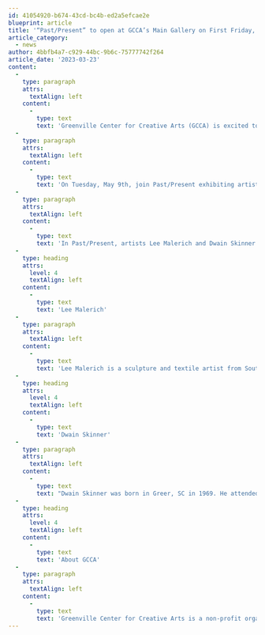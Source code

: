 ```yaml
---
id: 41054920-b674-43cd-bc4b-ed2a5efcae2e
blueprint: article
title: '“Past/Present” to open at GCCA’s Main Gallery on First Friday, April 7th, 2023.'
article_category:
  - news
author: 4bbfb4a7-c929-44bc-9b6c-75777742f264
article_date: '2023-03-23'
content:
  -
    type: paragraph
    attrs:
      textAlign: left
    content:
      -
        type: text
        text: 'Greenville Center for Creative Arts (GCCA) is excited to announce the opening of their Main Gallery exhibition, Past/Present. The exhibition features the artwork of acclaimed artists Lee Malerich & Dwain Skinner. This exhibition opens on Friday, April 7th, 2023 from 6-9 PM. There will be opening remarks for the exhibition made by GCCA’s CEO, Jess Burgess at 6:30 PM. Admission is free and open to the public.'
  -
    type: paragraph
    attrs:
      textAlign: left
    content:
      -
        type: text
        text: 'On Tuesday, May 9th, join Past/Present exhibiting artist, Lee Malerich, in GCCA’s Main Gallery at 6 PM for our ARTalk event discussing her artwork. Past/Present will be on display in the Main Gallery until Wednesday, May 24th, 2023.'
  -
    type: paragraph
    attrs:
      textAlign: left
    content:
      -
        type: text
        text: 'In Past/Present, artists Lee Malerich and Dwain Skinner use patterns and myriads of cultural imagery to explore how personal history’s impact us. Through lived experiences, journeys are chronicled and work confronts the past to reconcile the present. Lee Malerich repurposes old furniture, toys, or tools into large wooden sculptures that suggest ways of having lived. Malerich’s history in textiles provide insight into her use of patterning to unify the complex compositions in each sculpture. Beginning in 2019, after years away from art-making, Dwain Skinner created over 100 pieces in what would be his last year of life. This proliferation of mixed media, collage, and found objects largely embodies a deconstruction of nostalgia surrounding ideals of Americana.'
  -
    type: heading
    attrs:
      level: 4
      textAlign: left
    content:
      -
        type: text
        text: 'Lee Malerich'
  -
    type: paragraph
    attrs:
      textAlign: left
    content:
      -
        type: text
        text: 'Lee Malerich is a sculpture and textile artist from South Carolina. Malerich received her BFA in 1979 & MA in 1981 in Studio Art-Textiles from Northern Illinois University. She is a retired teacher and has taught at Coker College, Orangeburg Calhoun Technical College, & Columbia College. Malerich is the recipient of many major grants and fellowships including the South Carolina Arts Commission Fellowship in Crafts and the National Endowment of the Arts Regional Fellowship. Her work can be found in the South Carolina Arts Commission State Art Collection as well as in the collections of the City of Charleston and the SC State Museum, among many others. Being originally trained in textiles, Malerich has over the past decade transitioned to sculpture and woodworking. "I started patterning using colored pencils on the surfaces of the sculptures and then I began to play with value in the same way I did in my textiles. I construct reclaimed wood in layers, shadowing the actual construction of my [history in] textiles."'
  -
    type: heading
    attrs:
      level: 4
      textAlign: left
    content:
      -
        type: text
        text: 'Dwain Skinner'
  -
    type: paragraph
    attrs:
      textAlign: left
    content:
      -
        type: text
        text: "Dwain Skinner was born in Greer, SC in 1969. He attended the Fine Arts Center, as well as the South Carolina Governor's School for the Arts and Humanities. He received his B.S. in graphic design from Winthrop University. After completing his degree, Dwain worked as an illustrator and graphic designer until the beginning of 2019, when he and his wife, Meredith, left the corporate world to pursue their mutual dream of opening an art gallery and working as full time artists. As a full-time artist, Dwain constantly explored and refined his personal style. He developed an impassioned interest in mixed media, and would often journey to flea markets and rummage sales to collect small objects for his unique collages. He prepared well over 100 pieces for the opening of Woodbine Studio & Gallery in November 2019. That same year, his illustrations were published in a children’s book, he won the cover of Greenville’s Visitors Guide, and participated in Open Studios for the first time. His experiences provided the impetus for Dwain to continue to move forward as an artist. Tragically, Dwain passed away on November 20, 2019, just ten days after showing his work for the first time."
  -
    type: heading
    attrs:
      level: 4
      textAlign: left
    content:
      -
        type: text
        text: 'About GCCA'
  -
    type: paragraph
    attrs:
      textAlign: left
    content:
      -
        type: text
        text: 'Greenville Center for Creative Arts is a non-profit organization that aims to enrich the cultural fabric of the community through visual arts promotion, education, and inspiration. GCCA’s galleries are open Tuesdays-Fridays from 9am - 5pm & Saturdays from 11am-3pm. For more information, visit www.artcentergreenville.org, call 864-735-3948, or check out GCCA on Facebook (Greenville Center for Creative Arts) & Instagram (@artcentergvl).'
---
```

